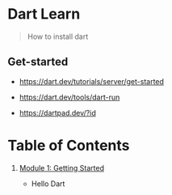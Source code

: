 # Dart Learn

> How to install dart 

## Get-started

* https://dart.dev/tutorials/server/get-started

* https://dart.dev/tools/dart-run

* https://dartpad.dev/?id

# Table of Contents

1. [Module 1: Getting Started]()

	 - Hello Dart